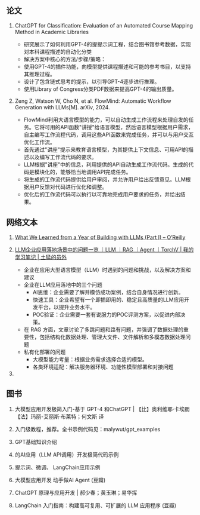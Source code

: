 ## 论文

1. ChatGPT for Classification: Evaluation of an Automated Course Mapping Method in Academic Libraries
   - 研究展示了如何利用GPT-4的提提示词工程，结合图书馆参考数据，实现对本科课程描述的自动化分类
   - 解决方案中核心的方法/步骤/策略：
	- 使用GPT-4的插件功能，向模型提供课程描述和可能的参考书目，以支持其推理过程。
	- 设计了包含链式思考的提示，以引导GPT-4逐步进行推理。
	- 使用Library of Congress分类PDF数据来提高GPT-4的输出质量。
  
2. Zeng Z, Watson W, Cho N, et al. FlowMind: Automatic Workflow Generation with LLMs[M]. arXiv, 2024.
   - FlowMind利用大语言模型的能力，可以自动生成工作流程来处理自发的任务。它将可用的API函数"讲授"给语言模型，然后语言模型根据用户需求，自主编写工作流程代码，调用这些API函数来完成任务，并可以与用户交互优化工作流。
   - 首先通过"讲座"提示来教育语言模型，为其提供上下文信息、可用API的描述以及编写工作流代码的要求。
   - LLM根据"讲座"中的信息，利用提供的API自动生成工作流代码。生成的代码是模块化的，能够恰当地调用API完成任务。
   - 将生成的工作流代码提供给用户审阅，并允许用户给出反馈意见。LLM根据用户反馈对代码进行优化和调整。
   - 优化后的工作流代码可以执行以可靠地完成用户要求的任务，并给出结果。


## 网络文本

1. [What We Learned from a Year of Building with LLMs (Part I) – O’Reilly](https://www.oreilly.com/radar/what-we-learned-from-a-year-of-building-with-llms-part-i/)

2. [LLM企业应用落地场景中的问题一览 ｜LLM ｜RAG ｜Agent ｜TorchV | 我的学习笔记 | 土猛的员外](https://luxiangdong.com/2024/05/18/llmentprise/)
   - 企业在应用大型语言模型（LLM）时遇到的问题和挑战，以及解决方案和建议
   - 企业在LLM应用落地中的三个问题
      - AI思维：企业需要了解并模仿成功案例，结合自身情况进行创新。
      - 快速工具：企业希望有一个即插即用的、稳定且高质量的LLM应用开发平台，以提升业务水平。
      - POC验证：企业需要一套有说服力的POC评测方案，以促进内部决策。
   - 在 RAG 方面，文章讨论了多跳问题和路有问题，并强调了数据处理的重要性，包括结构化数据处理、管理大文件、文件解析和多模态数据处理问题
   - 私有化部署的问题
     - 大模型能力考量：根据业务需求选择合适的模型。
     - 各类环境适配：解决服务器环境、功能性模型部署和对接问题
3. 

## 图书
1. 大模型应用开发极简入门-基于 GPT-4 和ChatGPT | 【比】奥利维耶·卡埃朗【法】玛丽-艾丽斯·布莱特；何文斯 译
  1. 入门级教程，推荐。全书示例代码见：malywut/gpt_examples
  2. GPT基础知识介绍
  3. 的AI应用（LLM API调用）开发极简代码示例
  4. 提示词、微调、 LangChain应用示例
   
2. 大模型应用开发 动手做AI Agent (豆瓣)
3. ChatGPT 原理与应用开发 | 郝少春；黄玉琳；易华挥
4. LangChain 入门指南：构建高可复用、可扩展的 LLM 应用程序 (豆瓣)